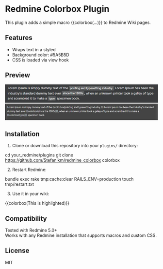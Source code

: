 # Redmine Colorbox Plugin

This plugin adds a simple macro {{colorbox(...)}} to Redmine Wiki pages.

## Features

- Wraps text in a styled <span class="colorbox">
- Background color: #5A5B5D
- CSS is loaded via view hook

## Preview

![Example usage of colorbox macro](images/colorbox_01.jpg)
![Example usage of colorbox macro](images/colorbox_02.jpg)

## Installation

1. Clone or download this repository into your `plugins/` directory:

cd your_redmine/plugins
git clone https://github.com/Stefanikm/redmine_colorbox colorbox


2. Restart Redmine:

bundle exec rake tmp:cache:clear RAILS_ENV=production
touch tmp/restart.txt


3. Use it in your wiki:


{{colorbox(This is highlighted)}}

## Compatibility

Tested with Redmine 5.0+  
Works with any Redmine installation that supports macros and custom CSS.

## License

MIT
